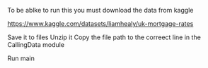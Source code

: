 To be ablke to run this you must download the data from kaggle

https://www.kaggle.com/datasets/liamhealy/uk-mortgage-rates

Save it to files
Unzip it
Copy the file path to the correect line in the CallingData module

Run main
